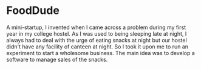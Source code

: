 # FoodDude
A mini-startup, I invented when I came across a problem during my first year in my college hostel.
As I was used to being sleeping late at night, I always had to deal with the urge of eating snacks at night but our hostel didn't have any facility of canteen at night. So I took it upon me to run an experiment to start a wholesome business. The main idea was to develop a software to manage sales of the snacks.
